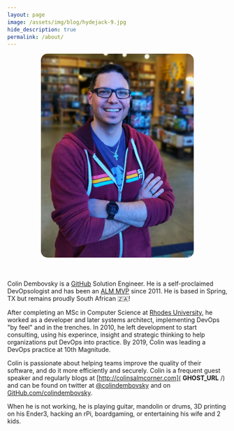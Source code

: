 ```yaml
---
layout: page
image: /assets/img/blog/hydejack-9.jpg
hide_description: true
permalink: /about/
---
```

<div style="text-align: center">
    <img src="/assets/images/2020/4/23177_profile_mox.jpg" alt loading="lazy" width="350" style="border-radius: 15px;">
</div>

<br/><br/>
Colin Dembovsky is a [GitHub](https://github.com) Solution Engineer. He is a self-proclaimed DevOpsologist and has been an [ALM MVP](https://mvp.microsoft.com/en-us/mvp/Colin%20Dembovsky-4034924) since 2011. He is based in Spring, TX but remains proudly South African 🇿🇦! 

After completing an MSc in Computer Science at [Rhodes University](http://www.ru.ac.za/), he worked as a developer and later systems architect, implementing DevOps "by feel" and in the trenches. In 2010, he left development to start consulting, using his experince, insight and strategic thinking to help organizations put DevOps into practice. By 2019, Colin was leading a DevOps practice at 10th Magnitude.

Colin is passionate about helping teams improve the quality of their software, and do it more efficiently and securely. Colin is a frequent guest speaker and regularly blogs at [http://colinsalmcorner.com]( __GHOST_URL__ /) and can be found on twitter at [@colindembovsky](https://twitter.com/colindembovsky) and on [GitHub.com/colindembovsky](https://github.com/colindembovsky).

When he is not working, he is playing guitar, mandolin or drums, 3D printing on his Ender3, hacking an rPi, boardgaming, or entertaining his wife and 2 kids.
